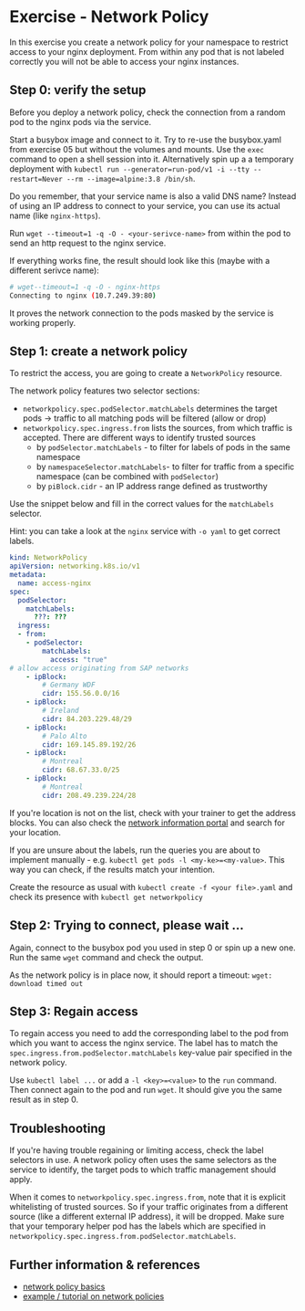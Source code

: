 # Exercise - Network Policy
In this exercise you create a network policy for your namespace to restrict access to your nginx deployment. From within any pod that is not labeled correctly you will not be able to access your nginx instances.

## Step 0: verify the setup
Before you deploy a network policy, check the connection from a random pod to the nginx pods via the service.

Start a busybox image and connect to it. Try to re-use the busybox.yaml from exercise 05 but without the volumes and mounts. Use the `exec` command to open a shell session into it.
Alternatively spin up a a temporary deployment with `kubectl run --generator=run-pod/v1 -i --tty --restart=Never --rm --image=alpine:3.8 /bin/sh`.

Do you remember, that your service name is also a valid DNS name? Instead of using an IP address to connect to your service, you can use its actual name (like `nginx-https`).

Run `wget --timeout=1 -q -O - <your-serivce-name>` from within the pod to send an http request to the nginx service.

If everything works fine, the result should look like this (maybe with a different serivce name):
```bash
# wget--timeout=1 -q -O - nginx-https
Connecting to nginx (10.7.249.39:80)
```
It proves the network connection to the pods masked by the service is working properly.

## Step 1: create a network policy
To restrict the access, you are going to create a `NetworkPolicy` resource. 

The network policy features two selector sections: 
- `networkpolicy.spec.podSelector.matchLabels` determines the target pods -> traffic to all matching pods will be filtered (allow or drop)
- `networkpolicy.spec.ingress.from` lists the sources, from which traffic is accepted. There are different ways to identify trusted sources
  - by `podSelector.matchLabels` - to filter for labels of pods in the same namespace
  - by `namespaceSelector.matchLabels`- to filter for traffic from a specific namespace (can be combined with `podSelector`)
  - by `piBlock.cidr` - an IP address range defined as trustworthy

Use the snippet below and fill in the correct values for the `matchLabels` selector.

Hint: you can take a look at the `nginx` service with `-o yaml` to get correct labels.

```yaml
kind: NetworkPolicy
apiVersion: networking.k8s.io/v1
metadata:
  name: access-nginx
spec:
  podSelector:
    matchLabels:
      ???: ???
  ingress:
  - from:
    - podSelector:
        matchLabels:
          access: "true"
# allow access originating from SAP networks
    - ipBlock:
        # Germany WDF
        cidr: 155.56.0.0/16
    - ipBlock:
        # Ireland
        cidr: 84.203.229.48/29
    - ipBlock:
        # Palo Alto
        cidr: 169.145.89.192/26
    - ipBlock:
        # Montreal
        cidr: 68.67.33.0/25
    - ipBlock:
        # Montreal
        cidr: 208.49.239.224/28
```
If you're location is not on the list, check with your trainer to get the address blocks. You can also check the [network information portal](https://nip.wdf.sap.corp/nip2/faces/networking/wan/PublicAddresses.xhtml) and search for your location.

If you are unsure about the labels, run the queries you are about to implement manually - e.g. `kubectl get pods -l <my-ke>=<my-value>`. This way you can check, if the results match your intention.

Create the resource as usual with `kubectl create -f <your file>.yaml` and check its presence with `kubectl get networkpolicy`

## Step 2: Trying to connect, please wait ...
Again, connect to the busybox pod you used in step 0 or spin up a new one. Run the same `wget` command and check the output.

As the network policy is in place now, it should report a timeout: `wget: download timed out`

## Step 3: Regain access
To regain access you need to add the corresponding label to the pod from which you want to access the nginx service. The label has to match the `spec.ingress.from.podSelector.matchLabels` key-value pair specified in the network policy.

Use `kubectl label ...` or add a `-l <key>=<value>` to the `run` command. Then connect again to the pod and run `wget`. It should give you the same result as in step 0.

## Troubleshooting
If you're having trouble regaining or limiting access, check the label selectors in use. A network policy often uses the same selectors as the service to identify, the target pods to which traffic management should apply.

When it comes to `networkpolicy.spec.ingress.from`, note that it is explicit whitelisting of trusted sources. So if your traffic originates from a different source (like a different external IP address), it will be dropped. Make sure that your temporary helper pod has the labels which are specified in `networkpolicy.spec.ingress.from.podSelector.matchLabels`.

## Further information & references
- [network policy basics](https://kubernetes.io/docs/concepts/services-networking/network-policies/)
- [example / tutorial on network policies](https://kubernetes.io/docs/tasks/administer-cluster/declare-network-policy/)